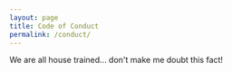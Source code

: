 ```yaml
---
layout: page
title: Code of Conduct
permalink: /conduct/
---
```


We are all house trained... don't make me doubt this fact!
